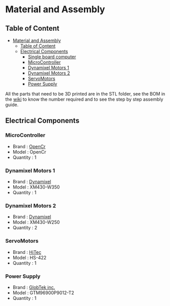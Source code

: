 # Material and Assembly

## Table of Content
- [Material and Assembly](#material-and-assembly)
  - [Table of Content](#table-of-content)
  - [Electrical Components](#electrical-components)
    - [Single board computer](#single-board-computer)
    - [MicroController](#microcontroller)
    - [Dynamixel Motors 1](#dynamixel-motors-1)
    - [Dynamixel Motors 2](#dynamixel-motors-2)
    - [ServoMotors](#servomotors)
    - [Power Supply](#power-supply)

All the parts that need to be 3D printed are in the STL folder, see the BOM in the [wiki](https://github.com/chameau5050/Handling-Gro/wiki) to know the number required and to see the step by step assembly guide.

## Electrical Components
### MicroController
* Brand : [OpenCr](https://www.robot-advance.com/art-opencr1-0-robotis-2353.htm)
* Model : OpenCr
* Quantity : 1

### Dynamixel Motors 1
* Brand : [Dynamixel](https://emanual.robotis.com/docs/en/software/dynamixel/dynamixel_workbench/)
* Model : XM430-W350
* Quantity : 1

### Dynamixel Motors 2
* Brand : [Dynamixel](https://emanual.robotis.com/docs/en/software/dynamixel/dynamixel_workbench/)
* Model : XM430-W250
* Quantity : 2

### ServoMotors
* Brand : [HiTec](https://www.robotshop.com/ca/en/hitec-hs-422-servo-motor.html?gclid=CjwKCAjwlcaRBhBYEiwAK341jfIg3fw_xTxtCtNNNh4yNMYIuuqdtHVJHqRt-310Qe8wRKAHFg4d1xoCRGkQAvD_BwE)
* Model : HS-422
* Quantity : 1

### Power Supply
* Brand : [GlobTek inc.](https://www.digikey.ca/en/products/detail/globtek-inc/TR9CE7500LLP-IM-R6B/11201299?s=N4IgTCBcDaIOIBUCyBOAbCgDJgClgjBALoC%2BQA)
* Model : GTM96900P9012-T2
* Quantity : 1
